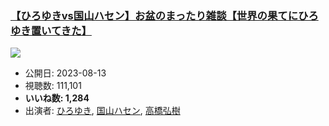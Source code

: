 ### [【ひろゆきvs国山ハセン】お盆のまったり雑談【世界の果てにひろゆき置いてきた】](https://www.youtube.com/watch?v=3cdFlWHZkMg)
[![](https://img.youtube.com/vi/3cdFlWHZkMg/sddefault.jpg)](https://www.youtube.com/watch?v=3cdFlWHZkMg)
-   公開日: 2023-08-13
-   視聴数: 111,101
-   **いいね数: 1,284**
-   出演者: [ひろゆき](/rehacq_fan/people/ひろゆき "wikilink"), [国山ハセン](/rehacq_fan/people/国山ハセン "wikilink"), [高橋弘樹](/rehacq_fan/people/高橋弘樹 "wikilink")
